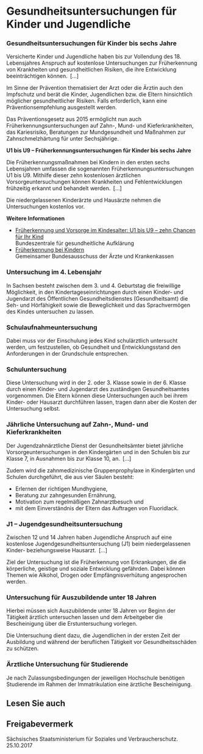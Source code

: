 # Gesundheitsuntersuchungen für Kinder und Jugendliche

### Gesundheitsuntersuchungen für Kinder bis sechs Jahre

Versicherte Kinder und Jugendliche haben bis zur Vollendung des 18. Lebensjahres Anspruch auf kostenlose Untersuchungen zur Früherkennung von Krankheiten und gesundheitlichen Risiken, die ihre Entwicklung beeinträchtigen können. [...]

Im Sinne der Prävention thematisiert der Arzt oder die Ärztin auch den Impfschutz und berät die Kinder, Jugendlichen bzw. die Eltern hinsichtlich möglicher gesundheitlicher Risiken. Falls erforderlich, kann eine Präventionsempfehlung ausgestellt werden.

Das Präventionsgesetz aus 2015 ermöglicht nun auch Früherkennungsuntersuchungen auf Zahn-, Mund- und Kieferkrankheiten, das Kariesrisiko, Beratungen zur Mundgesundheit und Maßnahmen zur Zahnschmelzhärtung für unter Sechsjährige.

**U1 bis U9 – Früherkennungsuntersuchungen für Kinder bis sechs Jahre**

Die Früherkennungsmaßnahmen bei Kindern in den ersten sechs Lebensjahren umfassen die sogenannten Früherkennungsuntersuchungen U1 bis U9. Mithilfe dieser zehn kostenlosen ärztlichen Vorsorgeuntersuchungen können Krankheiten und Fehlentwicklungen frühzeitig erkannt und behandelt werden. [...]

Die niedergelassenen Kinderärzte und Hausärzte nehmen die Untersuchungen kostenlos vor.

**Weitere Informationen**

* [Früherkennung und Vorsorge im Kindesalter: U1 bis U9 – zehn Chancen für Ihr Kind](https://www.kindergesundheit-info.de/themen/entwicklung/frueherkennung-u1-u9-und-j1/ "BZgA: Rubrik \"Früherkennung U1-U9\"")  
   Bundeszentrale für gesundheitliche Aufklärung
* [Früherkennung bei Kindern](https://www.g-ba.de/themen/methodenbewertung/ambulant/frueherkennung-krankheiten/kinder/ "GBA: Früherkennung bei Kindern")  
   Gemeinsamer Bundesausschuss der Ärzte und Krankenkassen

### Untersuchung im 4. Lebensjahr

In Sachsen besteht zwischen dem 3. und 4. Geburtstag die freiwillige Möglichkeit, in den Kindertageseinrichtungen durch einen Kinder- und Jugendarzt des Öffentlichen Gesundheitsdienstes (Gesundheitsamt) die Seh- und Hörfähigkeit sowie die Beweglichkeit und das Sprachvermögen des Kindes untersuchen zu lassen.

### Schulaufnahmeuntersuchung

Dabei muss vor der Einschulung jedes Kind schulärztlich untersucht werden, um festzustellen, ob Gesundheit und Entwicklungsstand den Anforderungen in der Grundschule entsprechen.

### Schuluntersuchung

Diese Untersuchung wird in der 2. oder 3. Klasse sowie in der 6. Klasse durch einen Kinder- und Jugendarzt des zuständigen Gesundheitsamtes vorgenommen. Die Eltern können diese Untersuchungen auch bei ihrem Kinder- oder Hausarzt durchführen lassen, tragen dann aber die Kosten der Untersuchung selbst.

### Jährliche Untersuchung auf Zahn-, Mund- und Kieferkrankheiten

Der Jugendzahnärztliche Dienst der Gesundheitsämter bietet jährliche Vorsorgeuntersuchungen in den Kindergärten und in den Schulen bis zur Klasse 7, in Ausnahmen bis zur Klasse 10, an. [...]

Zudem wird die zahnmedizinische Gruppenprophylaxe in Kindergärten und Schulen durchgeführt, die aus vier Säulen besteht:

* Erlernen der richtigen Mundhygiene,
* Beratung zur zahngesunden Ernährung,
* Motivation zum regelmäßigen Zahnarztbesuch und
* mit dem Einverständnis der Eltern das Auftragen von Fluoridlack.

### J1 – Jugendgesundheitsuntersuchung

Zwischen 12 und 14 Jahren haben Jugendliche Anspruch auf eine kostenlose Jugendgesundheitsuntersuchung (J1) beim niedergelassenen Kinder- beziehungsweise Hausarzt. [...]

Ziel der Untersuchung ist die Früherkennung von Erkrankungen, die die körperliche, geistige und soziale Entwicklung gefährden. Dabei können Themen wie Alkohol, Drogen oder Empfängnisverhütung angesprochen werden.

### Untersuchung für Auszubildende unter 18 Jahren

Hierbei müssen sich Auszubildende unter 18 Jahren vor Beginn der Tätigkeit ärztlich untersuchen lassen und dem Arbeitgeber die Bescheinigung über die Erstuntersuchung vorlegen.

Die Untersuchung dient dazu, die Jugendlichen in der ersten Zeit der Ausbildung und während der beruflichen Tätigkeit vor Gesundheitsschäden zu schützen.

### Ärztliche Untersuchung für Studierende

Je nach Zulassungsbedingungen der jeweiligen Hochschule benötigen Studierende im Rahmen der Immatrikulation eine ärztliche Bescheinigung.

## Lesen Sie auch

## Freigabevermerk

Sächsisches Staatsministerium für Soziales und Verbraucherschutz. 25.10.2017
